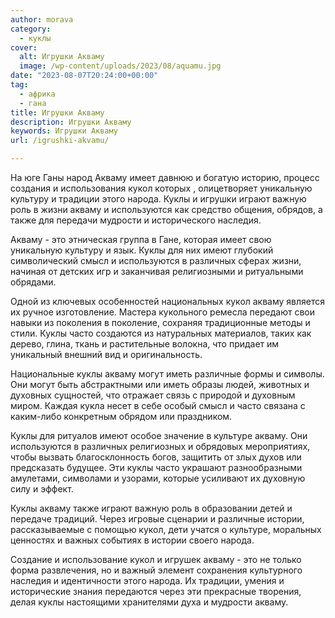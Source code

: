 ```yaml
---
author: morava
category:
  - куклы
cover:
  alt: Игрушки Акваму
  image: /wp-content/uploads/2023/08/aquamu.jpg
date: "2023-08-07T20:24:00+00:00"
tag:
  - африка
  - гана
title: Игрушки Акваму
description: Игрушки Акваму
keywords: Игрушки Акваму
url: /igrushki-akvamu/

---
```

На юге Ганы народ Акваму имеет давнюю и богатую историю, процесс создания и использования кукол которых , олицетворяет уникальную культуру и традиции этого народа. Куклы и игрушки играют важную роль в жизни акваму и используются как средство общения, обрядов, а также для передачи мудрости и исторического наследия.

Акваму \- это этническая группа в Гане, которая имеет свою уникальную культуру и язык. Куклы для них имеют глубокий символический смысл и используются в различных сферах жизни, начиная от детских игр и заканчивая религиозными и ритуальными обрядами.

Одной из ключевых особенностей национальных кукол акваму является их ручное изготовление. Мастера кукольного ремесла передают свои навыки из поколения в поколение, сохраняя традиционные методы и стили. Куклы часто создаются из натуральных материалов, таких как дерево, глина, ткань и растительные волокна, что придает им уникальный внешний вид и оригинальность.

Национальные куклы акваму могут иметь различные формы и символы. Они могут быть абстрактными или иметь образы людей, животных и духовных сущностей, что отражает связь с природой и духовным миром. Каждая кукла несет в себе особый смысл и часто связана с каким-либо конкретным обрядом или праздником.

Куклы для ритуалов имеют особое значение в культуре акваму. Они используются в различных религиозных и обрядовых мероприятиях, чтобы вызвать благосклонность богов, защитить от злых духов или предсказать будущее. Эти куклы часто украшают разнообразными амулетами, символами и узорами, которые усиливают их духовную силу и эффект.

Куклы акваму также играют важную роль в образовании детей и передаче традиций. Через игровые сценарии и различные истории, рассказываемые с помощью кукол, дети учатся о культуре, моральных ценностях и важных событиях в истории своего народа.

Создание и использование кукол и игрушек акваму \- это не только форма развлечения, но и важный элемент сохранения культурного наследия и идентичности этого народа. Их традиции, умения и исторические знания передаются через эти прекрасные творения, делая куклы настоящими хранителями духа и мудрости акваму.
